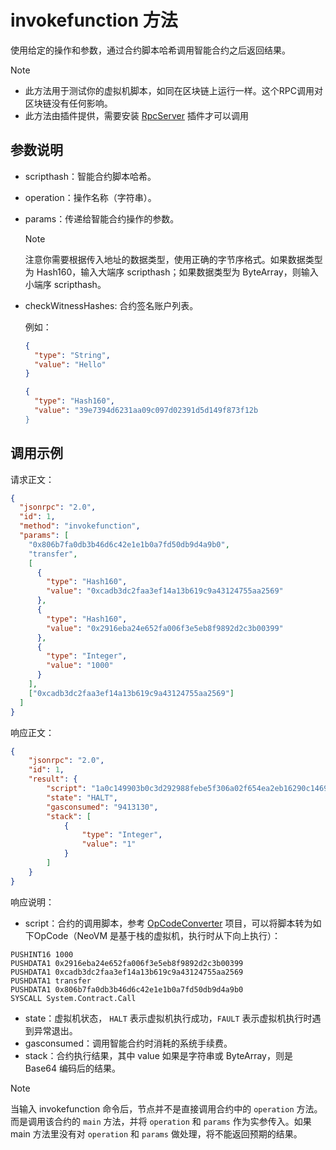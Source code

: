 # invokefunction 方法

使用给定的操作和参数，通过合约脚本哈希调用智能合约之后返回结果。

> [!Note]
>
> - 此方法用于测试你的虚拟机脚本，如同在区块链上运行一样。这个RPC调用对区块链没有任何影响。
> - 此方法由插件提供，需要安装 [RpcServer](https://github.com/neo-project/neo-modules/releases) 插件才可以调用

## 参数说明

- scripthash：智能合约脚本哈希。

- operation：操作名称（字符串）。

- params：传递给智能合约操作的参数。

  > [!Note]
  >
  > 注意你需要根据传入地址的数据类型，使用正确的字节序格式。如果数据类型为 Hash160，输入大端序 scripthash；如果数据类型为 ByteArray，则输入小端序 scripthash。

- checkWitnessHashes: 合约签名账户列表。

  例如：

  ```json
  {
    "type": "String",
    "value": "Hello"
  }
  ```

  ```json
  {
    "type": "Hash160",
    "value": "39e7394d6231aa09c097d02391d5d149f873f12b
  }
  ```

## 调用示例

请求正文：

```json
{
  "jsonrpc": "2.0",
  "id": 1,
  "method": "invokefunction",
  "params": [
    "0x806b7fa0db3b46d6c42e1e1b0a7fd50db9d4a9b0",
    "transfer",
    [
      {
        "type": "Hash160",
        "value": "0xcadb3dc2faa3ef14a13b619c9a43124755aa2569"
      },
      {
        "type": "Hash160",
        "value": "0x2916eba24e652fa006f3e5eb8f9892d2c3b00399"
      },
      {
        "type": "Integer",
        "value": "1000"
      }
    ],
    ["0xcadb3dc2faa3ef14a13b619c9a43124755aa2569"]
  ]
}
```

响应正文：

```json
{
    "jsonrpc": "2.0",
    "id": 1,
    "result": {
        "script": "1a0c149903b0c3d292988febe5f306a02f654ea2eb16290c146925aa554712439a9c613ba114efa3fac23ddbca13c00c087472616e736665720c14b0a9d4b90dd57f0a1b1e2ec4d6463bdba07f6b8041627d5b52",
        "state": "HALT",
        "gasconsumed": "9413130",
        "stack": [
            {
                "type": "Integer",
                "value": "1"
            }
        ]
    }
}
```

响应说明：

- script：合约的调用脚本，参考 [OpCodeConverter](https://github.com/chenzhitong/OpCodeConverter)  项目，可以将脚本转为如下OpCode（NeoVM 是基于栈的虚拟机，执行时从下向上执行）：

```
PUSHINT16 1000
PUSHDATA1 0x2916eba24e652fa006f3e5eb8f9892d2c3b00399
PUSHDATA1 0xcadb3dc2faa3ef14a13b619c9a43124755aa2569
PUSHDATA1 transfer
PUSHDATA1 0x806b7fa0db3b46d6c42e1e1b0a7fd50db9d4a9b0
SYSCALL System.Contract.Call
```

- state：虚拟机状态， `HALT` 表示虚拟机执行成功，`FAULT` 表示虚拟机执行时遇到异常退出。
- gasconsumed：调用智能合约时消耗的系统手续费。
- stack：合约执行结果，其中 value 如果是字符串或 ByteArray，则是 Base64 编码后的结果。

> [!Note]
>
> 当输入 invokefunction 命令后，节点并不是直接调用合约中的 `operation` 方法。而是调用该合约的 `main` 方法，并将 `operation` 和 `params` 作为实参传入。如果 main 方法里没有对 `operation` 和 `params` 做处理，将不能返回预期的结果。
